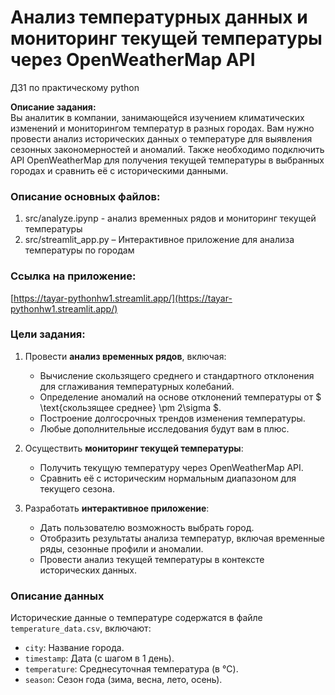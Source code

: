 # Анализ температурных данных и мониторинг текущей температуры через OpenWeatherMap API
ДЗ1 по практическому python

**Описание задания:**  
Вы аналитик в компании, занимающейся изучением климатических изменений и мониторингом температур в разных городах. Вам нужно провести анализ исторических данных о температуре для выявления сезонных закономерностей и аномалий. Также необходимо подключить API OpenWeatherMap для получения текущей температуры в выбранных городах и сравнить её с историческими данными.

### Описание основных файлов:
1. src/analyze.ipynp - анализ временных рядов и мониторинг текущей температуры
2. src/streamlit_app.py – Интерактивное приложение для анализа температуры по городам

### Ссылка на приложение:
[https://tayar-pythonhw1.streamlit.app/](https://tayar-pythonhw1.streamlit.app/)


### Цели задания:
1. Провести **анализ временных рядов**, включая:
   - Вычисление скользящего среднего и стандартного отклонения для сглаживания температурных колебаний.
   - Определение аномалий на основе отклонений температуры от $ \text{скользящее среднее} \pm 2\sigma $.
   - Построение долгосрочных трендов изменения температуры.
   - Любые дополнительные исследования будут вам в плюс.

2. Осуществить **мониторинг текущей температуры**:
   - Получить текущую температуру через OpenWeatherMap API.
   - Сравнить её с историческим нормальным диапазоном для текущего сезона.

3. Разработать **интерактивное приложение**:
   - Дать пользователю возможность выбрать город.
   - Отобразить результаты анализа температур, включая временные ряды, сезонные профили и аномалии.
   - Провести анализ текущей температуры в контексте исторических данных.


### Описание данных
Исторические данные о температуре содержатся в файле `temperature_data.csv`, включают:
  - `city`: Название города.
  - `timestamp`: Дата (с шагом в 1 день).
  - `temperature`: Среднесуточная температура (в °C).
  - `season`: Сезон года (зима, весна, лето, осень).
